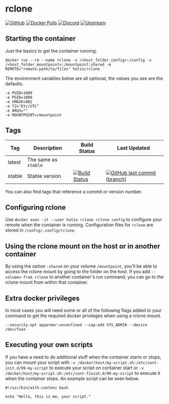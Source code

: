 # rclone

[![GitHub](https://img.shields.io/badge/source-github-lightgrey)](https://github.com/hotio/docker-rclone)
[![Docker Pulls](https://img.shields.io/docker/pulls/hotio/rclone)](https://hub.docker.com/r/hotio/rclone)
[![Discord](https://img.shields.io/discord/610068305893523457?color=738ad6&label=discord&logo=discord&logoColor=white)](https://discord.gg/3SnkuKp)
[![Upstream](https://img.shields.io/badge/upstream-project-yellow)](https://github.com/rclone/rclone)

## Starting the container

Just the basics to get the container running:

```shell
docker run --rm --name rclone -v /<host_folder_config>:/config -v /<host_folder_mountpoint>:/mountpoint:shared -e REMOTE="remote:path/to/files" hotio/rclone
```

The environment variables below are all optional, the values you see are the defaults.

```shell
-e PUID=1000
-e PGID=1000
-e UMASK=002
-e TZ="Etc/UTC"
-e ARGS=""
-e MOUNTPOINT=/mountpoint
```

## Tags

| Tag      | Description                    | Build Status                                                                                                                                          | Last Updated                                                                                                                                                  |
| ---------|--------------------------------|-------------------------------------------------------------------------------------------------------------------------------------------------------|---------------------------------------------------------------------------------------------------------------------------------------------------------------|
| latest   | The same as `stable`           |                                                                                                                                                       |                                                                                                                                                               |
| stable   | Stable version                 | [![Build Status](https://cloud.drone.io/api/badges/hotio/docker-rclone/status.svg?ref=refs/heads/stable)](https://cloud.drone.io/hotio/docker-rclone) | [![GitHub last commit (branch)](https://img.shields.io/github/last-commit/hotio/docker-rclone/stable)](https://github.com/hotio/docker-rclone/commits/stable) |

You can also find tags that reference a commit or version number.

## Configuring rclone

Use `docker exec -it --user hotio rclone rclone config` to configure your remote when the container is running. Configuration files for `rclone` are stored in `/config/.config/rclone`.

## Using the rclone mount on the host or in another container

By using the option `:shared` on your volume `/mountpoint`, you'll be able to access the rclone mount by going to the folder on the host. If you add `--volumes-from rclone` to another container's run command, you can go to the rclone mount from within that container.

## Extra docker privileges

In most cases you will need some or all of the following flags added to your command to get the required docker privileges when using a rclone mount.

```shell
--security-opt apparmor:unconfined --cap-add SYS_ADMIN --device /dev/fuse
```

## Executing your own scripts

If you have a need to do additional stuff when the container starts or stops, you can mount your script with `-v /docker/host/my-script.sh:/etc/cont-init.d/99-my-script` to execute your script on container start or `-v /docker/host/my-script.sh:/etc/cont-finish.d/99-my-script` to execute it when the container stops. An example script can be seen below.

```shell
#!/usr/bin/with-contenv bash

echo "Hello, this is me, your script."
```
